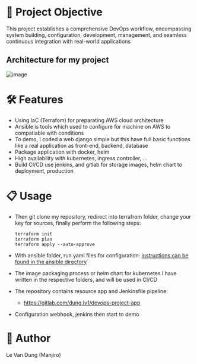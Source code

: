 # 🚀 Project Objective
This project establishes a comprehensive DevOps workflow, encompassing system building, configuration, development, management, and seamless continuous integration with real-world applications

## Architecture for my project
![image](https://github.com/manjiro-mikey/devops-project-app/blob/master/Resume-Site-Django/assets/architecture%20.png?raw=true)

# 🛠️ Features
- Using IaC (Terrafom) for preparating AWS cloud architecture
- Ansible is tools which used to configure for machine on AWS to compatiable with conditions
- To demo, I coded a web django simple but this have full basic functions like a real application as front-end, backend, database
- Package application with docker, helm
- High availability with kubernetes, ingress controller, ...
- Build CI/CD use jenkins, and gitlab for storage images, helm chart to deployment, production

# 📋 Usage
- Then git clone my repository, redirect into terrafrom folder, change your key for sources, finally perform the following steps:
  
  ```
  terraform init
  terraform plan
  terraform apply --auto-approve
  ```
- With ansible folder, run yaml files for configuration:
  [instructions can be found in the ansible directory](https://gitlab.com/dung.lv1/devops-project-infra/tree/master/Ansible)`

- The image packaging process or helm chart for kubernetes I have written in the respective folders, and will be used in CI/CD
  
- The repository contains resource app and Jenkinsfile pipeline:
  - https://gitlab.com/dung.lv1/devops-project-app
    
- Configuration webhook, jenkins then start to demo

# 📝 Author
Le Van Dung (Manjiro)
